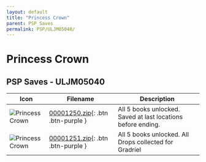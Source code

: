 ```yaml
---
layout: default
title: "Princess Crown"
parent: PSP Saves
permalink: PSP/ULJM05040/
---
```

# Princess Crown

## PSP Saves - ULJM05040

| Icon | Filename | Description |
|------|----------|-------------|
| ![Princess Crown](ICON0.PNG) | [00001250.zip](00001250.zip){: .btn .btn-purple } | All 5 books unlocked. Saved at last locations before ending. |
| ![Princess Crown](ICON0.PNG) | [00001251.zip](00001251.zip){: .btn .btn-purple } | All 5 books unlocked. All Drops collected for Gradriel |
